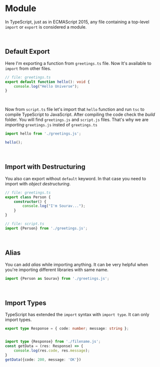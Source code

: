 # Module

In TypeScript, just as in ECMAScript 2015, any file containing a top-level `import` or `export` is considered a module.

<br>

## Default Export
Here I'm exporting a function from `greetings.ts` file. Now It's available to `import` from other files.
```ts
// file: greetings.ts
export default function hello(): void {
	console.log("Hello Universe");
}
```

<br>

Now from `script.ts` file let's import that `hello` function and run `tsc` to compile TypeScript to JavaScript. After compiling the code check the *build* folder. You will find `greetings.js` and `script.js` files. That's why we are *importing* `greetings.js` insted of `greetings.ts`

```ts
import hello from './greetings.js';

hello();
```

<br>

## Import with Destructuring
You also can export without `default` keyword. In that case you need to import with *object destructuring*.
```ts
// file: greetings.ts
export class Person {
	constructor() {
		console.log("I'm Sourav...");
	}
}

// file: script.ts
import {Person} from './greetings.js';
```

<br>

## Alias
You can add *alias* while importing anything. It can be very helpful when you're importing different libraries with same name.
```ts
import {Person as Sourav} from './greetings.js';
```

<br>

## Import Types
TypeScript has extended the `import` syntax with `import type`. It can only import types.
```ts
export type Response = { code: number; message: string };


import type {Response} from './filename.js';
const getData = (res: Response) => {
	console.log(res.code, res.message);
}
getData({code: 200, message: 'OK'})
```